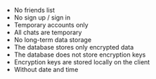 - No friends list
- No sign up / sign in
- Temporary accounts only
- All chats are temporary
- No long-term data storage
- The database stores only encrypted data
- The database does not store encryption keys
- Encryption keys are stored locally on the client
- Without date and time
